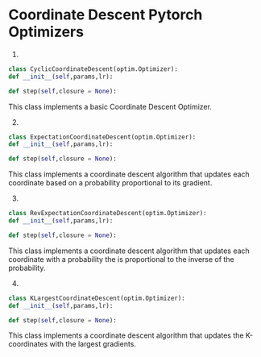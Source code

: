# Coordinate Descent Pytorch Optimizers

1.
```python
class CyclicCoordinateDescent(optim.Optimizer):
def __init__(self,params,lr):

def step(self,closure = None):
```

This class implements a basic Coordinate Descent Optimizer.

2.
```python
class ExpectationCoordinateDescent(optim.Optimizer):
def __init__(self,params,lr):

def step(self,closure = None):
```

This class implements a coordinate descent algorithm that updates each coordinate based on a probability proportional to its gradient.

3.
```python
class RevExpectationCoordinateDescent(optim.Optimizer):
def __init__(self,params,lr):

def step(self,closure = None):
```

This class implements a coordinate descent algorithm that updates each coordinate with a probability the is proportional to the inverse of the probability.

4.
```python
class KLargestCoordinateDescent(optim.Optimizer):
def __init__(self,params,lr):

def step(self,closure = None):
```

This class implements a coordinate descent algorithm that updates the K-coordinates with the largest gradients.